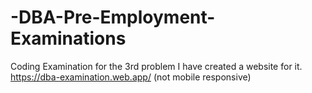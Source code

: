 # -DBA-Pre-Employment-Examinations
Coding Examination
for the 3rd problem I have created a website for it.
https://dba-examination.web.app/ (not mobile responsive)
